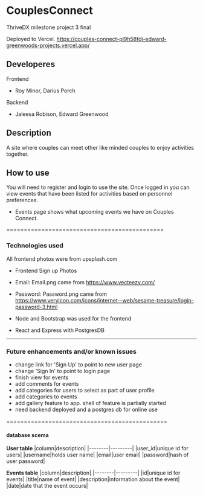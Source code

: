 # CouplesConnect
ThriveDX milestone project 3 final

Deployed to Vercel.
https://couples-connect-pl9h58fdj-edward-greenwoods-projects.vercel.app/

## Developeres
Frontend
* Roy Minor, Darius Porch

Backend
* Jaleesa Robison, Edward Greenwood


## Description
A site where couples can meet other like minded couples to enjoy activities together.


## How to use
You will need to register and login to use the site. Once logged in you can view events that have been listed for activities based on personnel preferences.

+ Events page shows what upcoming events we have on Couples Connect. 

=============================================
### Technologies used
All frontend photos were from upsplash.com
+ Frontend Sign up Photos 

+ Email: Email.png came from 
https://www.vecteezy.com/

+ Password: Password.png came from https://www.veryicon.com/icons/internet--web/sesame-treasure/login-password-3.html

+ Node and Bootstrap was used for the frontend 

+ React and Express with PostgresDB

-----------------------------------------------


### Future enhancements and/or known issues
+ change link for 'Sign Up' to point to new user page
+ change 'Sign In' to point to login page
+ finish view for events
+ add comments for events
+ add categories for users to select as part of user profile
+ add categories to events
+ add gallery feature to app. shell of feature is partially started
+ need backend deployed and a postgres db for online use


==============================================
#### database scema
**User table**
|column|description|
|--------|---------|
|user_id|unique id for users|
|username|holds user name|
|email|user email|
|password|hash of user password|

**Events table**
|column|description|
|--------|---------|
|id|unique id for events|
|title|name of event|
|description|information about the event|
|date|date that the event occurs|

